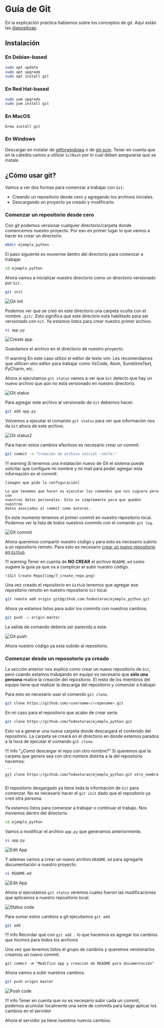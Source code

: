 Guía de Git
===========

En la explicación práctica hablamos sobre los conceptos de git. Aquí están las
[diapositivas](https://docs.google.com/presentation/d/1pQyjBfV_tz7M2PCS3nvcnHsRaJmJaWhbYeIzzddTfVA/edit?usp=sharing).

## Instalación

### En Debian-based

```bash
sudo apt update
sudo apt upgrade
sudo apt install git
```

### En Red Hat-based

```bash
sudo yum upgrade
sudo yum install git
```

### En MacOS

```bash
brew install git
```

### En Windows

Descargar en instalar de [gitforwindows](https://gitforwindows.org/) o de
[git-scm](https://git-scm.com/download/win). Tener en cuenta que en la cátedra
vamos a utilizar `GitBash` por lo cual deben asegurarse que se instale.

## ¿Cómo usar git?

Vamos a ver dos formas para comenzar a trabajar con `Git`:

- Creando un repositorio desde cero y agregando los archivos iniciales.
- Descargando un proyecto ya creado y modificarlo.

### Comenzar un repositorio desde cero

Con git podemos versionar cualquier directorio/carpeta donde comencemos nuestro
proyecto. Por eso en primer lugar lo que vamos a hacer es crear un directorio.

```bash
mkdir ejemplo_python
```

El paso siguiente es moverme dentro del directorio para comenzar a trabajar.

```bash
cd ejemplo_python
```

Ahora vamos a inicializar nuestro directorio como un directorio versionado por
`Git`.

```bash
git init
```

![Git init](img/1_git_init.png)

Podemos ver que se creó en este directorio una carpeta oculta con el nombre
`.git/`. Esto significa que este directirio está habilitado para ser versionado
con `Git`. Ya estamos listos para crear nuestro primer archivo.

```bash
vi app.py
```

![Create app](img/2_create_app.png)

Guardamos el archivo en el directorio de nuestro proyecto.

!!! warning
    En este caso utilizo el editor de texto vim. Les recomendamos que utilicen
    otro editor para trabajar como VsCode, Atom, SumblimeText, PyCharm, etc.

Ahora si ejecutamos `git status` vamos a ver que `Git` detecto que hay un nuevo
archivo que aún no está versionado en nuestro directorio.

![Git status](img/3_git_status.png)

Para agregar este archivo al versionado de `Git` debemos hacer:

```bash
git add app.py
```

Volvemos a ejecutar el comando `git status` para ver que información nos da
`Git` ahora de este archivo.

![Git status2](img/4_git_status.png)

Para hacer estos cambios efectivos es necesario crear un commit.

```bash
git commit -m "Creación de archivo inicial :smile:"
```

!!! warning
    Si tenemos una instalación nuevo de Git el sistema puede solicitar que
    configure mi nombre y mi mail para poder agregar esta información en el
    commit:

    [imagen que pide la configuración]

    Lo que tenemos que hacer es ejecutar los comandos que nos sugiere pero con
    nuestros datos personales. Esto es simplemente para que queden nuestros
    datos asociados al commit como autores.

En este momento tenemos el primer commit en nuestro repositorio local.
Podemos ver la lista de todos nuestros commits con el comando `git log`.

![Git commit](img/6_git_commit_log.png)

Ahora queremos compartir nuestro código y para esto es necesario subirlo a un
repositorio remoto. Para esto es necesario [crear un nuevo repositorio en
`Github`](https://help.github.com/es/enterprise/2.17/user/github/getting-started-with-github/create-a-repo).

!!! warning
    Tener en cuenta de **NO CREAR** el archivo `README.md` como sugiere la guía
    ya que va a complicar el subir nuestro código.

    ![Git Create Repo](img/7_create_repo.png)

Una vez creado el repositorio en `Github` tenemos que agregar ese repositorio
remoto en nuestro repositorio `Git` local.

```bash
git remote add origin git@github.com:fedeotaran/ejemplo_python.git
```

Ahora ya estamos listos para subir los commits con nuestros cambios.

```bash
git push -u origin master
```

La salida de comando debería ser parecida a esta:

![Git push](img/8_git_push.png)

Ahora nuestro código ya esta subido al repositorio.

### Comenzar desde un reposotorio ya creado

La sección anterior nos explica como crear un nuevo repositorio de `Git`, pero
cuando estamos trabajando en equipo es necesario que **sólo una persona**
realice la creación del repositorio. El resto de los miembros del equipo tiene
que realizar la descarga del repositorio y comenzar a trabajar.

Para esto es necesario usar el comando `git clone`.

```bash
git clone https://github.com/<username>/<reponame>.git
```

En mi caso para el repositorio que acabo de crear sería:

```bash
git clone https://github.com/fedeotaran/ejemplo_python.git
```

Esto va a generar una nueva carpeta donde descargará el contenido del
repositorio. La carpeta se creará en el directorio en donde estemos parados
a la hora de ejecutar el comando `git clone`.

!!! info "¿Comó descargar el repo con otro nombre?"
    Si queremos que la carpeta que genere sea con otro nombre distinta a la del
    repositorio hacemos:

    ```
    git clone https://github.com/fedeotaran/ejemplo_python.git otro_nombre
    ```

El repositorio desgargado ya tiene toda la información de `Git` para comenzar.
No es necesario hacer el `git init` dado que el repositorio ya creó otra
persona.

Ya estamos listos para comenzar a trabajar o continuar el trabajo. Nos movemos
dentro del directorio.

```bash
cd ejemplo_python
```

Vamos a modificar el archivo `app.py` que generamos anteriormente.

```bash
vi app.py
```

![Edit App](img/9_edit_app.png)

Y ademas vamos a crear un nuevo archivo `README.md` para agregarle documentación
a nuestro proyecto.

```bash
vi README.md
```

![Edit App](img/10_create_readme.png)

Ahora si ejecutamos `git status` veremos cuales fueron las modificaciones que
aplicamos a nuestro repositorio local.

![Status code](img/11_status.png)

Para sumar estos cambios a git ejecutamos `git add`.

```bash
git add .
```

!!! info
    Recordar que con `git add .` lo que hacemos es agregar los cambios que
    hicimos para todos los archivos

Una vez que tenemos listos el grupo de cambios y queremos versionarlos creamos
un nuevo commit.

```
git commit -m "Modifico app y creación de README para documentación"
```

Ahora vamos a subir nuestros cambios.

```bash
git push origin master
```

![Push code](img/12_push.png)

!!! info
    Tener en cuenta que no es necesario subir cada un commit, podemos acumular
    localmente una serie de commits para luego aplicar los cambios en el
    servidor

Ahora el servidor ya tiene nuestros nuevos cambios.
